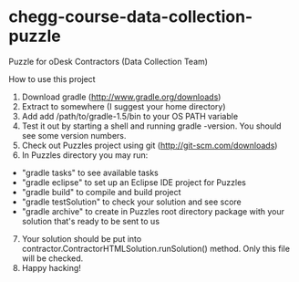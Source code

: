 chegg-course-data-collection-puzzle
===================================

Puzzle for oDesk Contractors (Data Collection Team)

How to use this project

1. Download gradle (http://www.gradle.org/downloads)
2. Extract to somewhere (I suggest your home directory)
3. Add add /path/to/gradle-1.5/bin to your OS PATH variable
4. Test it out by starting a shell and running gradle -version. You should see some version numbers.
5. Check out Puzzles project using git (http://git-scm.com/downloads)
6. In Puzzles directory you may run:
  * "gradle tasks" to see available tasks
  * "gradle eclipse" to set up an Eclipse IDE project for Puzzles
  * "gradle build" to compile and build project
  * "gradle testSolution" to check your solution and see score
  * "gradle archive" to create in Puzzles root directory package with your solution that's ready to be sent to us
7. Your solution should be put into contractor.ContractorHTMLSolution.runSolution() method. Only this file will be checked.
8. Happy hacking!

